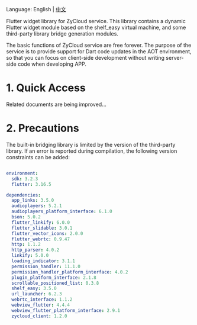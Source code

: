 Language: English | [中文](https://github.com/yangfanyu/zycloud_widget/blob/main/README.zh-cn.md)

Flutter widget library for ZyCloud service. This library contains a dynamic Flutter widget module based on the shelf_easy virtual machine, and some third-party library bridge generation modules.

The basic functions of ZyCloud service are free forever. The purpose of the service is to provide support for Dart code updates in the AOT environment, so that you can focus on client-side development without writing server-side code when developing APP.

# 1. Quick Access

Related documents are being improved...

# 2. Precautions

The built-in bridging library is limited by the version of the third-party library. If an error is reported during compilation, the following version constraints can be added:

```yaml

environment:
  sdk: 3.2.3
  flutter: 3.16.5

dependencies:
  app_links: 3.5.0
  audioplayers: 5.2.1
  audioplayers_platform_interface: 6.1.0
  bson: 5.0.2
  flutter_linkify: 6.0.0
  flutter_slidable: 3.0.1
  flutter_vector_icons: 2.0.0
  flutter_webrtc: 0.9.47
  http: 1.1.2
  http_parser: 4.0.2
  linkify: 5.0.0
  loading_indicator: 3.1.1
  permission_handler: 11.1.0
  permission_handler_platform_interface: 4.0.2
  plugin_platform_interface: 2.1.8
  scrollable_positioned_list: 0.3.8
  shelf_easy: 3.5.0
  url_launcher: 6.2.3
  webrtc_interface: 1.1.2
  webview_flutter: 4.4.4
  webview_flutter_platform_interface: 2.9.1
  zycloud_client: 1.2.0

```